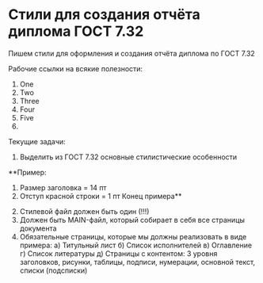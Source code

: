 # Стили для создания отчёта диплома ГОСТ 7.32
Пишем стили для оформления и создания отчёта диплома по ГОСТ 7.32

Рабочие ссылки на всякие полезности:
1. One
2. Two
3. Three
4. Four
5. Five
6. 

Текущие задачи: 
1) Выделить из ГОСТ 7.32 основные стилистические особенности

**Пример: 
1. Размер заголовка = 14 пт 
2. Отступ красной строки = 1 пт
Конец примера**

2) Стилевой файл должен быть один (!!!)
3) Должен быть MAIN-файл, который собирает в себя все страницы документа
4) Обязательные страницы, которые мы должны реализовать в виде примера:
а) Титульный лист
б) Список исполнителей
в) Оглавление
г) Список литературы
д) Страницы с контентом: 3 уровня заголовков, рисунки, таблицы, подписи, нумерации, основной текст, списки (подсписки)
